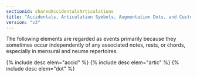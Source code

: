 ```yaml
---
sectionid: sharedAccidentalsArticulations
title: "Accidentals, Articulation Symbols, Augmentation Dots, and Custos Signs"
version: "v3"
---
```


The following elements are regarded as events primarily because they sometimes occur independently of any associated notes, rests, or chords, especially in mensural and neume repertoires.

{% include desc elem="accid" %} 
{% include desc elem="artic" %} 
{% include desc elem="dot" %} 

